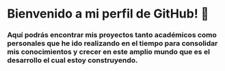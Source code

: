 
# Bienvenido a mi perfil de GitHub! 👋

### Aquí podrás encontrar mis proyectos tanto académicos como personales que he ido realizando en el tiempo para consolidar mis conocimientos y crecer en este amplio mundo que es el desarrollo el cual estoy construyendo.
